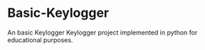 # Basic-Keylogger
An basic Keylogger Keylogger project implemented in python for educational purposes.
